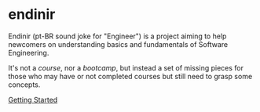 # endinir

Endinir (pt-BR sound joke for "Engineer") is a project aiming to help newcomers on understanding basics and fundamentals of Software Engineering. 

It's not a *course*, nor a *bootcamp*, but instead a set of missing pieces for those who may have or not completed courses but still need to grasp some concepts. 

[Getting Started](https://github.com/leandronsp/endinir/wiki/Getting-Started)
